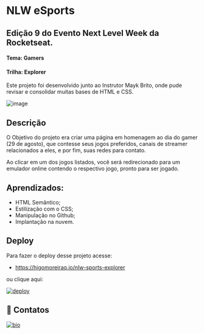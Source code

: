 # NLW eSports
## Edição 9 do Evento Next Level Week da Rocketseat.
#### Tema: Gamers
#### Trilha: Explorer

Este projeto foi desenvolvido junto ao Instrutor Mayk Brito, onde pude revisar e consolidar muitas bases de HTML e CSS.

![image](https://user-images.githubusercontent.com/107502907/190921213-83338085-7bdc-4967-8ccd-6a00cb066081.png)


## Descrição

O Objetivo do projeto era criar uma página em homenagem ao dia do gamer (29 de agosto), que contesse seus jogos preferidos, canais de streamer relacionados a eles, e por fim, suas redes para contato.

Ao clicar em um dos jogos listados, você será redirecionado para um emulador online contendo o respectivo jogo, pronto para ser jogado.

## Aprendizados:

- HTML Semântico;
- Estilização com o CSS;
- Manipulação no Github;
- Implantação na nuvem.


## Deploy

Para fazer o deploy desse projeto acesse:

- https://higomoreiraq.io/nlw-sports-explorer

ou clique aqui:

[![deploy](https://img.shields.io/badge/run_deploy-9572FC?style=for-the-badge&logo=ko-fi&logoColor=white)](https://higomoreiraq.github.io/nlw-esports-explorer/)


## 🔗 Contatos
[![bio](https://img.shields.io/badge/bio_higomoreiraq-9572FC?style=for-the-badge&logo=ko-fi&logoColor=white)](https://higomoreiraq.github.io/Bio-Higo-Moreira/)
